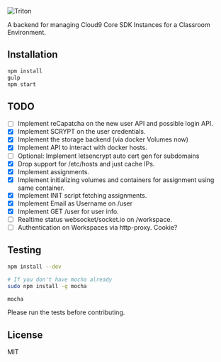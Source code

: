 ![Triton](https://github.com/tritonjs/ui/raw/master/public/css/img/tb.png)

A backend for managing Cloud9 Core SDK Instances for a Classroom Environment.

## Installation

```bash
npm install
gulp
npm start
```

## TODO

* [ ] Implement reCapatcha on the new user API and possible login API.
* [x] Implement SCRYPT on the user credentials.
* [x] Implement the storage backend (via docker Volumes now)
* [x] Implement API to interact with docker hosts.
* [ ] Optional: Implement letsencrypt auto cert gen for subdomains
* [x] Drop support for /etc/hosts and just cache IPs.
* [x] Implement assignments.
* [x] Implement initializing volumes and containers for assignment using same container.
* [x] Implement INIT script fetching assignments.
* [x] Implement Email as Username on /user
* [x] Implement GET /user for user info.
* [ ] Realtime status websocket/socket.io on /workspace.
* [ ] Authentication on Workspaces via http-proxy. Cookie?

## Testing

```bash
npm install --dev

# If you don't have mocha already
sudo npm install -g mocha

mocha
```

Please run the tests before contributing.

## License

MIT
